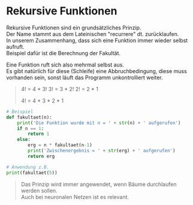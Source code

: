 # Rekursive Funktionen
Rekursive Funktionen sind ein grundsätzliches Prinzip.  
Der Name stammt aus dem Lateinischen "recurrere" dt. zurücklaufen.  
In unserem Zusammenhang, dass sich eine Funktion immer wieder selbst aufruft.  
Beispiel dafür ist die Berechnung der Fakultät.  

Eine Funktion ruft sich also mehrmal selbst aus.  
Es gibt natürlich für diese (Schleife) eine Abbruchbedingung, diese muss vorhanden sein, sonst läuft das Programm unkontrolliert weiter.

> 4! = 4 * 3!
> 3! = 3 * 2!
> 2! = 2 * 1
> 
> 4! = 4 * 3 * 2 * 1

```python
# Beispiel
def fakultaet(n):
    print('Die Funktion wurde mit n = ' + str(n) + ' aufgerufen')
    if n == 1:
        return 1
    else:
        erg = n * fakultaet(n-1)
        print('Zwischenergebnis = ' + str(erg) + ' aufgerufen')
        return erg

# Anwendung z.B.
print(fakultaet(5))

```
>Das Prinzip wird immer angewendet, wenn Bäume durchlaufen werden sollen.  
>Auch bei neuronalen Netzen ist es relevant.